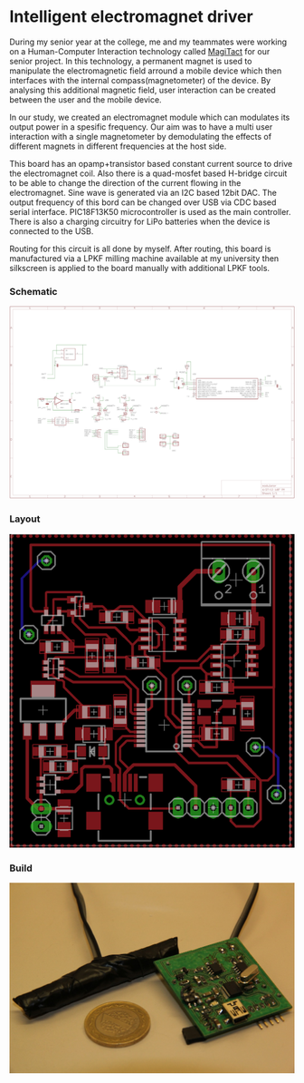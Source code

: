 Intelligent electromagnet driver
================

During my senior year at the college, me and my teammates were working on a Human-Computer Interaction technology called [MagiTact](https://www.google.com/search?btnG=1&pws=0&q=Magitact) for our senior project. In this technology, a permanent magnet is used to manipulate the electromagnetic field arround a mobile device which then interfaces with the internal compass(magnetometer) of the device. By analysing this additional magnetic field, user interaction can be created between the user and the mobile device.

In our study, we created an electromagnet module which can modulates its output power in a spesific frequency. Our aim was to have a multi user interaction with a single magnetometer by demodulating the effects of different magnets in different frequencies at the host side.

This board has an opamp+transistor based constant current source to drive the electromagnet coil. Also there is a quad-mosfet based H-bridge circuit to be able to change the direction of the current flowing in the electromagnet. Sine wave is generated via an I2C based 12bit DAC. The output frequency of this bord can be changed over USB via CDC based serial interface. PIC18F13K50 microcontroller is used as the main controller. There is also a charging circuitry for LiPo batteries when the device is connected to the USB.

Routing for this circuit is all done by myself. After routing, this board is manufactured via a LPKF milling machine available at my university then silkscreen is applied to the board manually with additional LPKF tools. 

### Schematic

![image](modulator_sch.png)

### Layout

![image](modulator_brd.png)

### Build

![image](modulator_build.jpg)

